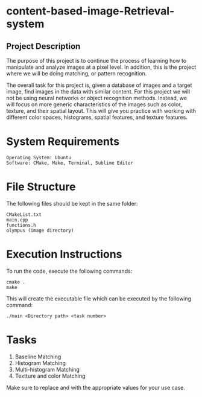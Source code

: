 # content-based-image-Retrieval-system
## Project Description
The purpose of this project is to continue the process of learning how to manipulate and analyze images at a pixel level. In addition, this is the project where we will be doing matching, or pattern recognition.

The overall task for this project is, given a database of images and a target image, find images in the data with similar content. For this project we will not be using neural networks or object recognition methods. Instead, we will focus on more generic characteristics of the images such as color, texture, and their spatial layout. This will give you practice with working with different color spaces, histograms, spatial features, and texture features.

# System Requirements

    Operating System: Ubuntu
    Software: CMake, Make, Terminal, Sublime Editor

# File Structure

The following files should be kept in the same folder:

    CMakeList.txt
    main.cpp
    functions.h
    olympus (image directory)

# Execution Instructions

To run the code, execute the following commands:

    cmake .
    make

This will create the executable file which can be executed by the following command:

    ./main <Directory path> <task number>

# Tasks

   1. Baseline Matching
   2. Histogram Matching
   3. Multi-histogram Matching
   4. Textture and color Matching

Make sure to replace <Directory path> and <task number> with the appropriate values for your use case.

